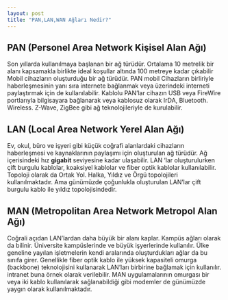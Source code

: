 ```yaml
---
layout: post
title: "PAN,LAN,WAN Ağları Nedir?"
---
```


## PAN (Personel Area Network Kişisel Alan Ağı)

Son yıllarda kullanılmaya başlanan bir ağ türüdür. Ortalama 10 metrelik bir alanı kapsamakla birlikte ideal koşullar altında 100 metreye kadar çıkabilir Mobil cihazların oluşturduğu bir ağ türüdür. PAN mobil Cihazların birliriyle haberleşmesinin yanı sıra internete bağlanmak veya üzerindeki interneti paylaştırmak için de kullanılabilir. Kablolu PAN’lar cihazın USB veya FireWire portlarıyla bilgisayara bağlanarak veya kablosuz olarak IrDA, Bluetooth. Wireless. Z-Wave, ZigBee gibi ağ teknolojileriyle de kurulabilir.

## LAN (Local Area Network Yerel Alan Ağı)

Ev, okul, büro ve işyeri gibi küçük coğrafi alanlardaki cihazların haberleşmesi ve kaynaklarının paylaşımı için oluşturulan ağ türüdür. Ağ içerisindeki hız **gigabit** seviyesine kadar ulaşabilir. LAN ‘lar oluşturulurken çift burgulu kablolar, koaksiyel kablolar ve fiber optik kablolar kullanılabilir. Topoloji olarak da Ortak Yol. Halka, Yıldız ve Örgü topolojileri kullanılmaktadır. Ama günümüzde çoğunlukla oluşturulan LAN’lar çift burgulu kablo ile yıldız topolojisindedir.

## MAN (Metropolitan Area Network Metropol Alan Ağı)

Coğrali açıdan LAN’lardan daha büyük bir alanı kaplar. Kampüs ağları olarak da bilinir. Üniversite kampüslerinde ve büyük işyerlerinde kullanılır. Ülke geneline yayılan işletmelerin kendi aralarında oluşturdukları ağlar da bu sınıfa girer. Genellikle fiber optik kablo ile yüksek kapasiteli omurga (backbone) teknolojisini kullanarak LAN’ları birbirine bağlamak için kullanılır. intranet buna örnek olarak verilebilir. MAN uygulamalarının omurgası bir veya iki kablo kullanılarak sağlanabildiği gibi modemler de günümüzde yaygın olarak kullanılmaktadır.